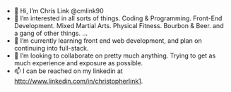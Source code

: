 - 👋 Hi, I’m Chris Link @cmlink90
- 👀 I’m interested in all sorts of things. Coding & Programming. Front-End Development. Mixed Martial Arts. Physical Fitness. Bourbon & Beer. and a gang of other things. ...
- 🌱 I’m currently learning front end web development, and plan on continuing into full-stack.
- 💞️ I’m looking to collaborate on pretty much anything. Trying to get as much experience and exposure as possible. 
- 📫 I can be reached on my linkedin at http://www.linkedin.com/in/christopherlink1.

<!---
cmlink90/cmlink90 is a ✨ special ✨ repository because its `README.md` (this file) appears on your GitHub profile.
You can click the Preview link to take a look at your changes.
--->
